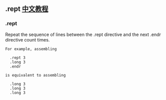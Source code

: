 .rept [中文教程](https://biscuitos.github.io/blog/GNUASM-.rept/)
--------------------------------------------------

### .rept

Repeat the sequence of lines between the .rept directive and the next 
.endr directive count times.

```
For example, assembling

  .rept 3
  .long 3
  .endr

is equivalent to assembling

  .long 3
  .long 3
  .long 3
```
